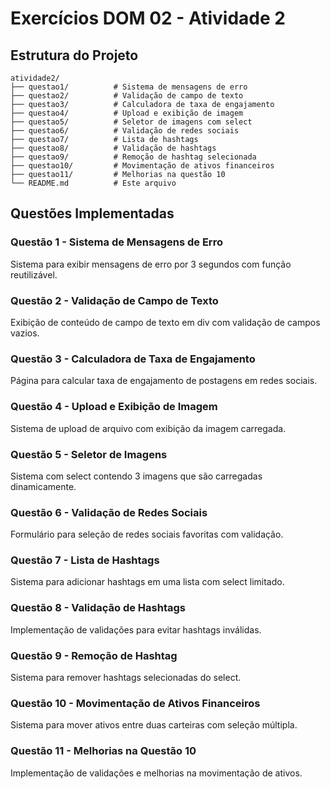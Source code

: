 # Exercícios DOM 02 - Atividade 2

## Estrutura do Projeto

```
atividade2/
├── questao1/          # Sistema de mensagens de erro
├── questao2/          # Validação de campo de texto
├── questao3/          # Calculadora de taxa de engajamento
├── questao4/          # Upload e exibição de imagem
├── questao5/          # Seletor de imagens com select
├── questao6/          # Validação de redes sociais
├── questao7/          # Lista de hashtags
├── questao8/          # Validação de hashtags
├── questao9/          # Remoção de hashtag selecionada
├── questao10/         # Movimentação de ativos financeiros
├── questao11/         # Melhorias na questão 10
└── README.md          # Este arquivo
```

## Questões Implementadas

### Questão 1 - Sistema de Mensagens de Erro
Sistema para exibir mensagens de erro por 3 segundos com função reutilizável.

### Questão 2 - Validação de Campo de Texto
Exibição de conteúdo de campo de texto em div com validação de campos vazios.

### Questão 3 - Calculadora de Taxa de Engajamento
Página para calcular taxa de engajamento de postagens em redes sociais.

### Questão 4 - Upload e Exibição de Imagem
Sistema de upload de arquivo com exibição da imagem carregada.

### Questão 5 - Seletor de Imagens
Sistema com select contendo 3 imagens que são carregadas dinamicamente.

### Questão 6 - Validação de Redes Sociais
Formulário para seleção de redes sociais favoritas com validação.

### Questão 7 - Lista de Hashtags
Sistema para adicionar hashtags em uma lista com select limitado.

### Questão 8 - Validação de Hashtags
Implementação de validações para evitar hashtags inválidas.

### Questão 9 - Remoção de Hashtag
Sistema para remover hashtags selecionadas do select.

### Questão 10 - Movimentação de Ativos Financeiros
Sistema para mover ativos entre duas carteiras com seleção múltipla.

### Questão 11 - Melhorias na Questão 10
Implementação de validações e melhorias na movimentação de ativos.


